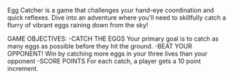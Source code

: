 Egg Catcher is a game that challenges your hand-eye coordination and quick reflexes. Dive into an adventure where you'll need to skillfully catch a flurry of vibrant eggs raining down from the sky!

GAME OBJECTIVES:
-CATCH THE EGGS
Your primary goal is to catch as many eggs as possible before they hit the ground.
-BEAT YOUR OPPONENT!
Win by catching more eggs in your three lives than your opponent
-SCORE POINTS
For each catch, a player gets a 10 point increment.
